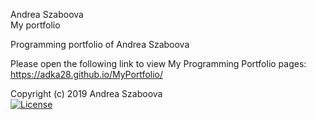 Andrea Szaboova<br/>
My portfolio

Programming portfolio of Andrea Szaboova

Please open the following link to view My Programming Portfolio pages:<br/>
https://adka28.github.io/MyPortfolio/

Copyright (c) 2019 Andrea Szaboova<br/>
[![License](https://img.shields.io/badge/License-Apache%202.0-blue.svg)](https://opensource.org/licenses/Apache-2.0)
